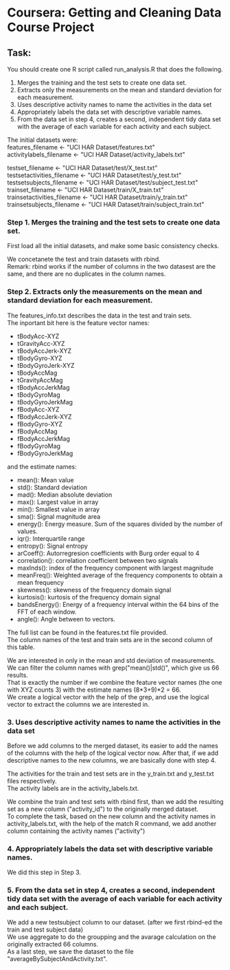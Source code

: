 
Coursera: Getting and Cleaning Data Course Project
==================================================

Task:
-----
You should create one R script called run_analysis.R that does the following.  
1. Merges the training and the test sets to create one data set.  
2. Extracts only the measurements on the mean and standard deviation for each measurement.  
3. Uses descriptive activity names to name the activities in the data set  
4. Appropriately labels the data set with descriptive variable names.  
5. From the data set in step 4, creates a second, independent tidy data set with the average of each variable for each activity and each subject.  

The initial datasets were:  
  features_filename <- "UCI HAR Dataset/features.txt"  
  activitylabels_filename <- "UCI HAR Dataset/activity_labels.txt"  

  testset_filename <- "UCI HAR Dataset/test/X_test.txt"  
  testsetactivities_filename <- "UCI HAR Dataset/test/y_test.txt"  
  testsetsubjects_filename <- "UCI HAR Dataset/test/subject_test.txt"  
  trainset_filename <- "UCI HAR Dataset/train/X_train.txt"  
  trainsetactivities_filename <- "UCI HAR Dataset/train/y_train.txt"  
  trainsetsubjects_filename <- "UCI HAR Dataset/train/subject_train.txt"  


### Step 1. Merges the training and the test sets to create one data set.

First load all the initial datasets, and make some basic consistency checks.

We concetanete the test and train datasets with rbind.  
Remark: rbind works if the number of columns in the two datasest are the same,
 and there are no duplicates in the column names.

### Step 2. Extracts only the measurements on the mean and standard deviation for each measurement.

The features_info.txt describes the data in the test and train sets.  
The inportant bit here is the feature vector names:

* tBodyAcc-XYZ
* tGravityAcc-XYZ
* tBodyAccJerk-XYZ
* tBodyGyro-XYZ
* tBodyGyroJerk-XYZ
* tBodyAccMag
* tGravityAccMag
* tBodyAccJerkMag
* tBodyGyroMag
* tBodyGyroJerkMag
* fBodyAcc-XYZ
* fBodyAccJerk-XYZ
* fBodyGyro-XYZ
* fBodyAccMag
* fBodyAccJerkMag
* fBodyGyroMag
* fBodyGyroJerkMag

and the estimate names:

* mean(): Mean value
* std(): Standard deviation
* mad(): Median absolute deviation 
* max(): Largest value in array
* min(): Smallest value in array
* sma(): Signal magnitude area
* energy(): Energy measure. Sum of the squares divided by the number of values. 
* iqr(): Interquartile range 
* entropy(): Signal entropy
* arCoeff(): Autorregresion coefficients with Burg order equal to 4
* correlation(): correlation coefficient between two signals
* maxInds(): index of the frequency component with largest magnitude
* meanFreq(): Weighted average of the frequency components to obtain a mean frequency
* skewness(): skewness of the frequency domain signal 
* kurtosis(): kurtosis of the frequency domain signal 
* bandsEnergy(): Energy of a frequency interval within the 64 bins of the FFT of each window.
* angle(): Angle between to vectors.

The full list can be found in the features.txt file provided.  
The column names of the test and train sets are in the second column of this table.

We are interested in only in the mean and std deviation of measurements.  
We can filter the column names with grep("mean()|std()", which give us 66 results.  
That is exactly the number if we combine the feature vector names (the one with XYZ counts 3) with the estimate names (8*3+9)*2 = 66.  
We create a logical vector with the help of the grep, and
use the logical vector to extract the columns we are interested in.

### 3. Uses descriptive activity names to name the activities in the data set

Before we add columns to the merged dataset, its easier to add the names of the columns with the help of the logical vector now. After that, if we add descriptive names to the new columns, we are basically done with step 4.

The activities for the train and test sets are in the  y_train.txt and y_test.txt files respectively.  
The activity labels are in the activity_labels.txt.

We combine the train and test sets with rbind first, than we add the resulting set as a new column ("activity_id") to the originally merged dataset.  
To complete the task, based on the new column and the activity names in activity_labels.txt, with the help of the match R command, we add another column containing the activity names ("activity")

### 4. Appropriately labels the data set with descriptive variable names.

We did this step in Step 3.
 
### 5. From the data set in step 4, creates a second, independent tidy data set with the average of each variable for each activity and each subject.

We add a new testsubject column to our dataset. (after we first rbind-ed the train and test subject data)  
We use aggregate to do the groupping and the avarage calculation on the originally extracted 66 columns.  
As a last step, we save the dataset to the file "averageBySubjectAndActivity.txt".
